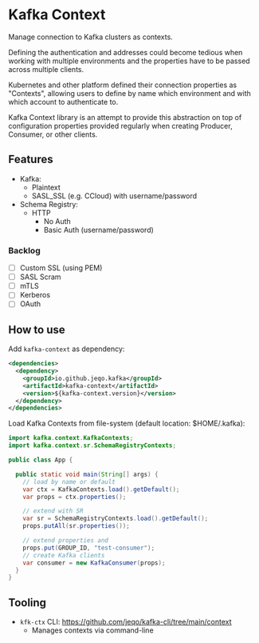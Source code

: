 # Kafka Context

Manage connection to Kafka clusters as contexts.

Defining the authentication and addresses could become tedious when working with multiple environments and the properties have to be passed across multiple clients.

Kubernetes and other platform defined their connection properties as "Contexts", allowing users to define by name which environment and with which account to authenticate to.

Kafka Context library is an attempt to provide this abstraction on top of configuration properties provided regularly when creating Producer, Consumer, or other clients.

## Features

- Kafka:
  - Plaintext
  - SASL_SSL (e.g. CCloud) with username/password
- Schema Registry:
  - HTTP
    - No Auth
    - Basic Auth (username/password)

### Backlog

- [ ] Custom SSL (using PEM)
- [ ] SASL Scram
- [ ] mTLS
- [ ] Kerberos
- [ ] OAuth

## How to use

Add `kafka-context` as dependency:

```xml
<dependencies>
  <dependency>
    <groupId>io.github.jeqo.kafka</groupId>
    <artifactId>kafka-context</artifactId>
    <version>${kafka-context.version}</version>
  </dependency>
</dependencies>
```

Load Kafka Contexts from file-system (default location: $HOME/.kafka):

```java
import kafka.context.KafkaContexts;
import kafka.context.sr.SchemaRegistryContexts;

public class App {

  public static void main(String[] args) {
    // load by name or default
    var ctx = KafkaContexts.load().getDefault();
    var props = ctx.properties();

    // extend with SR
    var sr = SchemaRegistryContexts.load().getDefault();
    props.putAll(sr.properties());

    // extend properties and
    props.put(GROUP_ID, "test-consumer");
    // create Kafka clients 
    var consumer = new KafkaConsumer(props);
  }
}
```

## Tooling

- `kfk-ctx` CLI: <https://github.com/jeqo/kafka-cli/tree/main/context>
  - Manages contexts via command-line